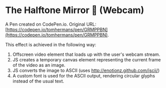 # The Halftone Mirror 🔮 (Webcam)

A Pen created on CodePen.io. Original URL: [https://codepen.io/tomhermans/pen/GRMPPBN](https://codepen.io/tomhermans/pen/GRMPPBN).

This effect is achieved in the following way:
1. Offscreen video element that loads up with the user's webcam stream.
2. JS creates a temporary canvas element representing the current frame of the video as an image.
3. JS converts the image to ASCII (uses http://enotionz.github.com/jscii/)
4. A custom font is used for the ASCII output, rendering circular glyphs instead of the usual text.